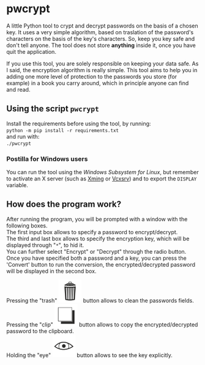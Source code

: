 # pwcrypt
A little Python tool to crypt and decrypt passwords on the basis of a chosen key.
It uses a very simple algorithm, based on traslation of the password's characters on the basis of the key's characters.
So, keep you key safe and don't tell anyone.
The tool does not store **anything** inside it, once you have quit the application.

If you use this tool, you are solely responsible on keeping your data safe.
As I said, the encryption algorithm is really simple.
This tool aims to help you in adding one more level of protection to the passwords you store (for example) in a book you carry around, which in principle anyone can find and read.

## Using the script `pwcrypt`
Install the requirements before using the tool, by running:  
`python -m pip install -r requirements.txt`  
and run with:  
`./pwcrypt`

### Postilla for Windows users
You can run the tool using the *Windows Subsystem for Linux*, but remember to activate an X server (such as [Xming](http://www.straightrunning.com/XmingNotes/) or [Vcxsrv](https://sourceforge.net/projects/vcxsrv/)) and to export the `DISPLAY` variable.

[comment]: <> (## Using the `.exe` file)
[comment]: <> (In the directory `pwcrypt` you can also find the bundled app, drag the directory in your favorite location and run on Windows simply running the `pwcrypt.exe` file.)

## How does the program work?
After running the program, you will be prompted with a window with the following boxes.  
The first input box allows to specify a password to encrypt/decrypt.  
The third and last box allows to specify the encryption key, which will be displayed through "`*`", to hid it.  
You can further select "Encrypt" or "Decrypt" through the radio button.  
Once you have specified both a password and a key, you can press the 'Convert' button to run the conversion, the encrypted/decrypted password will be displayed in the second box.

Pressing the "trash" ![](./images/trash.png) button allows to clean the passwords fields.  
Pressing the "clip" ![](./images/copy.png) button allows to copy the encrypted/decrypted password to the clipboard.  
Holding the "eye" ![](./images/eye.png) button allows to see the key explicitly.  
